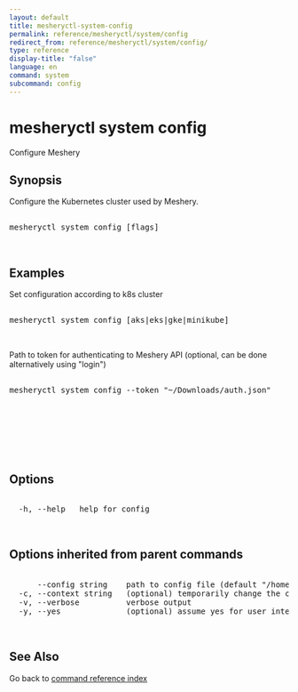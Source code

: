 ```yaml
---
layout: default
title: mesheryctl-system-config
permalink: reference/mesheryctl/system/config
redirect_from: reference/mesheryctl/system/config/
type: reference
display-title: "false"
language: en
command: system
subcommand: config
---
```


# mesheryctl system config

Configure Meshery

## Synopsis

Configure the Kubernetes cluster used by Meshery.

<pre class='codeblock-pre'>
<div class='codeblock'>
mesheryctl system config [flags]

</div>
</pre> 

## Examples

Set configuration according to k8s cluster
<pre class='codeblock-pre'>
<div class='codeblock'>
mesheryctl system config [aks|eks|gke|minikube]

</div>
</pre> 

Path to token for authenticating to Meshery API (optional, can be done alternatively using "login")
<pre class='codeblock-pre'>
<div class='codeblock'>
mesheryctl system config --token "~/Downloads/auth.json"

</div>
</pre> 

<pre class='codeblock-pre'>
<div class='codeblock'>
	

</div>
</pre> 

## Options

<pre class='codeblock-pre'>
<div class='codeblock'>
  -h, --help   help for config

</div>
</pre>

## Options inherited from parent commands

<pre class='codeblock-pre'>
<div class='codeblock'>
      --config string    path to config file (default "/home/admin-pc/.meshery/config.yaml")
  -c, --context string   (optional) temporarily change the current context.
  -v, --verbose          verbose output
  -y, --yes              (optional) assume yes for user interactive prompts.

</div>
</pre>

## See Also

Go back to [command reference index](/reference/mesheryctl/) 
